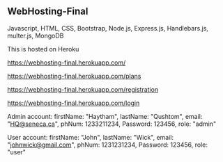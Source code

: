 ## WebHosting-Final

Javascript, HTML, CSS, Bootstrap, Node.js, Express.js, Handlebars.js, multer.js, MongoDB

This is hosted on Heroku

https://webhosting-final.herokuapp.com/

https://webhosting-final.herokuapp.com/plans 

https://webhosting-final.herokuapp.com/registration 

https://webhosting-final.herokuapp.com/login


Admin account:  firstName: "Haytham", lastName: "Qushtom", email: "HQ@seneca.ca", phNum: 1233211234, Password: 123456, role: "admin" 

User account:  firstName: "John", lastName: "Wick", email: "johnwick@gmail.com", phNum: 1231231234, Password: 123456, role: "user" 
